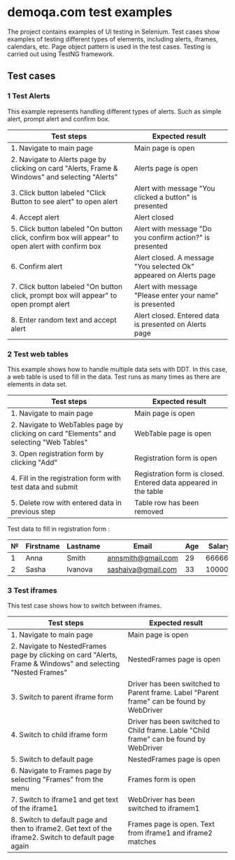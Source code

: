 # demoqa.com test examples
The project contains examples of UI testing in Selenium. Test cases show examples of testing different types of elements, including alerts, iframes, calendars, etc. Page object pattern is used in the test cases. Testing is carried out using TestNG framework.

## Test cases
### 1 Test Alerts
This example represents handling different types of alerts. Such as simple alert, prompt alert and confirm box.

| Test steps                                                                                        | Expected result                                                   |
|---------------------------------------------------------------------------------------------------|-------------------------------------------------------------------|
| 1. Navigate to main page                                                                          | Main page is open                                                 |
| 2. Navigate to Alerts page by clicking on card "Alerts, Frame & Windows" and selecting "Alerts"   | Alerts page is open                                               |
| 3. Click button labeled "Click Button to see alert" to open alert                                 | Alert with message "You clicked a button" is presented            |
| 4. Accept alert                                                                                   | Alert closed                                                      |
| 5. Click button labeled "On button click, confirm box will appear" to open alert with confirm box | Alert with message "Do you confirm action?" is presented          |
| 6. Confirm alert                                                                                  | Alert closed. A message "You selected Ok" appeared on Alerts page |
| 7. Click button labeled "On button click, prompt box will appear" to open prompt alert            | Alert with message "Please enter your name" is presented          |
| 8. Enter random text and accept alert                                                             | Alert closed. Entered data is presented on Alerts page            |

### 2 Test web tables
This example shows how to handle multiple data sets with DDT. In this case, a web table is used to fill in the data. Test runs as many times as there are elements in data set.

| Test steps                                                                              | Expected result                                                 |
|-----------------------------------------------------------------------------------------|-----------------------------------------------------------------|
| 1. Navigate to main page                                                                | Main page is open                                               |
| 2. Navigate to WebTables page by clicking on card "Elements" and selecting "Web Tables" | WebTable page is open                                           |
| 3. Open registration form by clicking "Add"                                             | Registration form is open                                       |
| 4. Fill in the registration form with test data and submit                              | Registration form is closed. Entered data appeared in the table |
| 5. Delete row with entered data in previous step                                        | Table row has been removed                                      |

Test data to fill in registration form :

| №   | Firstname | Lastname | Email              | Age | Salary | Department |
|-----|-----------|----------|--------------------|-----|--------|------------|
| 1   | Anna      | Smith    | annsmith@gmail.com | 29  | 66666  | hell       |
| 2   | Sasha     | Ivanova  | sashaiva@gmail.com | 33  | 100000 | Nails      |

### 3 Test iframes
This test case shows how to switch between iframes.

| Test steps                                                                                                   | Expected result                                                                          |
|--------------------------------------------------------------------------------------------------------------|------------------------------------------------------------------------------------------|
| 1. Navigate to main page                                                                                     | Main page is open                                                                        |
| 2. Navigate to NestedFrames page by clicking on card "Alerts, Frame & Windows" and selecting "Nested Frames" | NestedFrames page is open                                                                |
| 3. Switch to parent iframe form                                                                              | Driver has been switched to Parent frame. Label "Parent frame" can be found by WebDriver |
| 4. Switch to child iframe form                                                                               | Driver has been switched to Child frame. Lable "Child frame" can be found by WebDriver   |
| 5. Switch to default page                                                                                    | NestedFrames page is open                                                                |
| 6. Navigate to Frames page by selecting "Frames" from the menu                                               | Frames form is open                                                                      |
| 7. Switch to iframe1 and get text of the iframe1                                                             | WebDriver has been switched to iframem1                                                  |
| 8. Switch to default page and then to iframe2. Get text of the iframe2. Switch to default page again         | Frames page is open. Text from iframe1 and iframe2 matches                               |